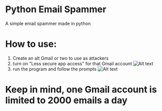 # Python Email Spammer
A simple email spammer made in python

# How to use:
1. Create an alt Gmail or two to use as attackers
2. turn on "Less secure app access" for that Gmail account
![Alt text](https://i.ibb.co/crMBgwC/image.png?raw=true "Title")
3. run the program and follow the prompts
![Alt text](https://i.ibb.co/Ssxjddr/image.png?raw=true "Title")

# Keep in mind, one Gmail account is limited to 2000 emails a day
